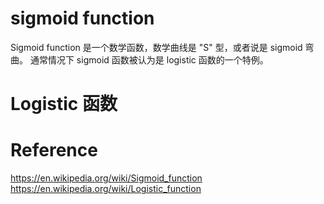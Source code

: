# sigmoid function
Sigmoid function 是一个数学函数，数学曲线是 "S" 型，或者说是 sigmoid 弯曲。
通常情况下 sigmoid 函数被认为是 logistic 函数的一个特例。

# Logistic 函数


# Reference
https://en.wikipedia.org/wiki/Sigmoid_function
https://en.wikipedia.org/wiki/Logistic_function

